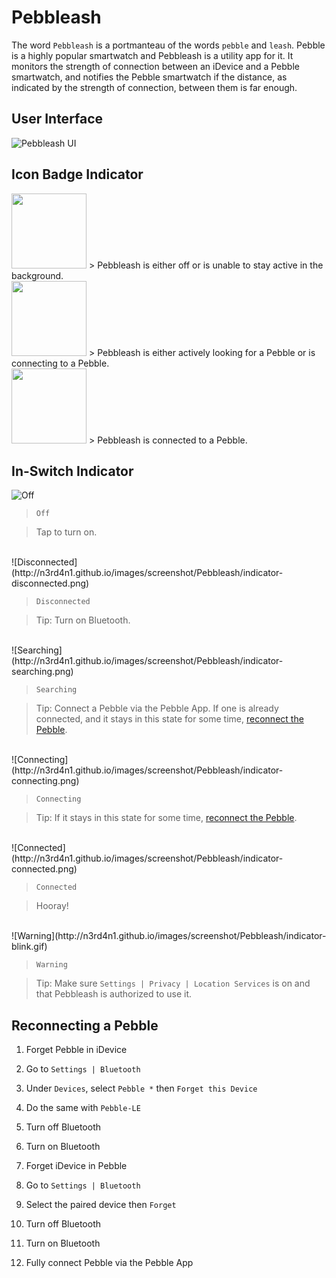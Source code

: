 Pebbleash
=========

The word `Pebbleash` is a portmanteau of the words `pebble` and `leash`. Pebble is a highly popular smartwatch and Pebbleash is a utility app for it. It monitors the strength of connection between an iDevice and a Pebble smartwatch, and notifies the Pebble smartwatch if the distance, as indicated by the strength of connection, between them is far enough.

User Interface
--------------

![Pebbleash UI](http://n3rd4n1.github.io/images/screenshot/Pebbleash/pebbleash-ui.png)

Icon Badge Indicator
--------------------

<img src="http://n3rd4n1.github.io/images/screenshot/Pebbleash/icon-off.png" width="120px" height="120px" />
> Pebbleash is either off or is unable to stay active in the background.

<br>
<img src="http://n3rd4n1.github.io/images/screenshot/Pebbleash/icon-connecting.png" width="120px" height="120px" />
> Pebbleash is either actively looking for a Pebble or is connecting to a Pebble.

<br>
<img src="http://n3rd4n1.github.io/images/screenshot/Pebbleash/icon-connected.png" width="120px" height="120px" />
> Pebbleash is connected to a Pebble.

In-Switch Indicator
-------------------

![Off](http://n3rd4n1.github.io/images/screenshot/Pebbleash/disabled-off.png)

> `Off`

> Tap to turn on.

<br>
![Disconnected](http://n3rd4n1.github.io/images/screenshot/Pebbleash/indicator-disconnected.png)

> `Disconnected`

> Tip: Turn on Bluetooth.

<br>
![Searching](http://n3rd4n1.github.io/images/screenshot/Pebbleash/indicator-searching.png)

> `Searching`

> Tip: Connect a Pebble via the Pebble App. If one is already connected, and it stays in this state for some time, [reconnect the Pebble](#reconnect).

<br>
![Connecting](http://n3rd4n1.github.io/images/screenshot/Pebbleash/indicator-connecting.png)

> `Connecting`

> Tip: If it stays in this state for some time, [reconnect the Pebble](#reconnect).

<br>
![Connected](http://n3rd4n1.github.io/images/screenshot/Pebbleash/indicator-connected.png)

> `Connected`

> Hooray!

<br>
![Warning](http://n3rd4n1.github.io/images/screenshot/Pebbleash/indicator-blink.gif)

> `Warning`

> Tip: Make sure `Settings | Privacy | Location Services` is on and that Pebbleash is authorized to use it.

Reconnecting a Pebble <a name="reconnect"></a>
---------------------

1. Forget Pebble in iDevice
  1. Go to `Settings | Bluetooth`
  2. Under `Devices`, select `Pebble *` then `Forget this Device`
  3. Do the same with `Pebble-LE`
  4. Turn off Bluetooth
  5. Turn on Bluetooth

2. Forget iDevice in Pebble
  1. Go to `Settings | Bluetooth`
  2. Select the paired device then `Forget`
  3. Turn off Bluetooth
  4. Turn on Bluetooth

3. Fully connect Pebble via the Pebble App

